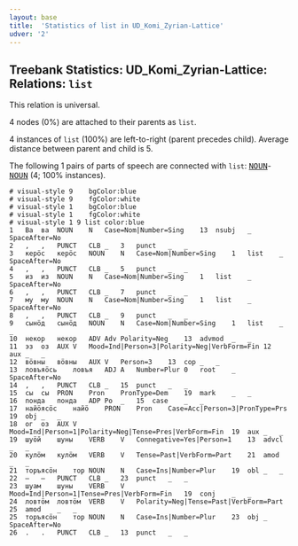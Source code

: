 ```yaml
---
layout: base
title:  'Statistics of list in UD_Komi_Zyrian-Lattice'
udver: '2'
---
```


## Treebank Statistics: UD_Komi_Zyrian-Lattice: Relations: `list`

This relation is universal.

4 nodes (0%) are attached to their parents as `list`.

4 instances of `list` (100%) are left-to-right (parent precedes child).
Average distance between parent and child is 5.

The following 1 pairs of parts of speech are connected with `list`: <tt><a href="kpv_lattice-pos-NOUN.html">NOUN</a></tt>-<tt><a href="kpv_lattice-pos-NOUN.html">NOUN</a></tt> (4; 100% instances).


~~~ conllu
# visual-style 9	bgColor:blue
# visual-style 9	fgColor:white
# visual-style 1	bgColor:blue
# visual-style 1	fgColor:white
# visual-style 1 9 list	color:blue
1	Ва	ва	NOUN	N	Case=Nom|Number=Sing	13	nsubj	_	SpaceAfter=No
2	,	,	PUNCT	CLB	_	3	punct	_	_
3	керӧс	керӧс	NOUN	N	Case=Nom|Number=Sing	1	list	_	SpaceAfter=No
4	,	,	PUNCT	CLB	_	5	punct	_	_
5	из	из	NOUN	N	Case=Nom|Number=Sing	1	list	_	SpaceAfter=No
6	,	,	PUNCT	CLB	_	7	punct	_	_
7	му	му	NOUN	N	Case=Nom|Number=Sing	1	list	_	SpaceAfter=No
8	,	,	PUNCT	CLB	_	9	punct	_	_
9	сынӧд	сынӧд	NOUN	N	Case=Nom|Number=Sing	1	list	_	_
10	некор	некор	ADV	Adv	Polarity=Neg	13	advmod	_	_
11	эз	оз	AUX	V	Mood=Ind|Person=3|Polarity=Neg|VerbForm=Fin	12	aux	_	_
12	вӧвны	вӧвны	AUX	V	Person=3	13	cop	_	_
13	ловъяӧсь	ловъя	ADJ	A	Number=Plur	0	root	_	SpaceAfter=No
14	,	,	PUNCT	CLB	_	15	punct	_	_
15	сы	сы	PRON	Pron	PronType=Dem	19	mark	_	_
16	понда	понда	ADP	Po	_	15	case	_	_
17	найӧясӧс	найӧ	PRON	Pron	Case=Acc|Person=3|PronType=Prs	19	obj	_	_
18	ог	оз	AUX	V	Mood=Ind|Person=1|Polarity=Neg|Tense=Pres|VerbForm=Fin	19	aux	_	_
19	шуӧй	шуны	VERB	V	Connegative=Yes|Person=1	13	advcl	_	_
20	кулӧм	кулӧм	VERB	V	Tense=Past|VerbForm=Part	21	amod	_	_
21	торъясӧн	тор	NOUN	N	Case=Ins|Number=Plur	19	obl	_	_
22	—	—	PUNCT	CLB	_	23	punct	_	_
23	шуам	шуны	VERB	V	Mood=Ind|Person=1|Tense=Pres|VerbForm=Fin	19	conj	_	_
24	ловтӧм	ловтӧм	VERB	V	Polarity=Neg|Tense=Past|VerbForm=Part	25	amod	_	_
25	торъясӧн	тор	NOUN	N	Case=Ins|Number=Plur	23	obj	_	SpaceAfter=No
26	.	.	PUNCT	CLB	_	13	punct	_	_

~~~


